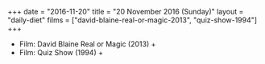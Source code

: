 +++
date = "2016-11-20"
title = "20 November 2016 (Sunday)"
layout = "daily-diet"
films = ["david-blaine-real-or-magic-2013", "quiz-show-1994"]
+++


* Film: David Blaine Real or Magic (2013) +
* Film: Quiz Show (1994) +